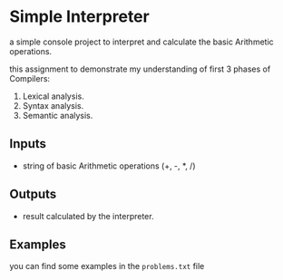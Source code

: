 # Simple Interpreter

a simple console project to interpret and calculate the basic Arithmetic operations.

this assignment to demonstrate my understanding of first 3 phases of Compilers:
1. Lexical analysis.
2. Syntax analysis.
3. Semantic analysis.

## Inputs
- string of basic Arithmetic operations (+, -, *, /) 

## Outputs
- result calculated by the interpreter.

## Examples
you can find some examples in the `problems.txt` file 
